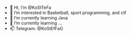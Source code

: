 - 👋 Hi, I’m @KoStTeFa
- 👀 I’m interested in Basketball, sport programming, and ctf
- 🌱 I’m currently learning Java
- 💞️ I’m currently learning ...
- 📫 Telegram: @KoStEfFaG

<!---
KoStTeFa/KoStTeFa is a ✨ special ✨ repository because its `README.md` (this file) appears on your GitHub profile.
You can click the Preview link to take a look at your changes.
--->
